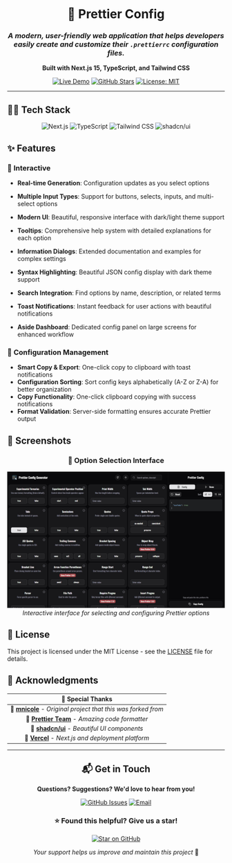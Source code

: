 <div align="center">

# 🎨 Prettier Config

### _A modern, user-friendly web application that helps developers easily create and customize their `.prettierrc` configuration files._

**Built with Next.js 15, TypeScript, and Tailwind CSS**

[![Live Demo](https://img.shields.io/badge/🌐_Live_Demo-prettier--config--.dev-blue?style=for-the-badge)](https://prettier-config.nooobtimex.me/)
[![GitHub Stars](https://img.shields.io/github/stars/NooobtimeX/prettier-config?style=for-the-badge&logo=github)](https://github.com/NooobtimeX/prettier-config)
[![License: MIT](https://img.shields.io/badge/License-MIT-yellow.svg?style=for-the-badge)](https://opensource.org/licenses/MIT)

</div>

---

## 🧑‍💻 Tech Stack

<div align="center">

![Next.js](https://img.shields.io/badge/Next.js_15-000000?style=for-the-badge&logo=next.js&logoColor=white)
![TypeScript](https://img.shields.io/badge/TypeScript-007ACC?style=for-the-badge&logo=typescript&logoColor=white)
![Tailwind CSS](https://img.shields.io/badge/Tailwind_CSS-38B2AC?style=for-the-badge&logo=tailwind-css&logoColor=white)
![shadcn/ui](https://img.shields.io/badge/shadcn%2Fui-000000?style=for-the-badge&logo=shadcnui&logoColor=white)

</div>

## ✨ Features

### 🚀 **Interactive**

- **Real-time Generation**: Configuration updates as you select options
- **Multiple Input Types**: Support for buttons, selects, inputs, and multi-select options
- **Modern UI**: Beautiful, responsive interface with dark/light theme support
- **Tooltips**: Comprehensive help system with detailed explanations for each option
- **Information Dialogs**: Extended documentation and examples for complex settings
- **Syntax Highlighting**: Beautiful JSON config display with dark theme support
- **Search Integration**: Find options by name, description, or related terms
- **Toast Notifications**: Instant feedback for user actions with beautiful notifications

- **Aside Dashboard**: Dedicated config panel on large screens for enhanced workflow

### 📐 **Configuration Management**

- **Smart Copy & Export**: One-click copy to clipboard with toast notifications
- **Configuration Sorting**: Sort config keys alphabetically (A-Z or Z-A) for better organization
- **Copy Functionality**: One-click clipboard copying with success notifications
- **Format Validation**: Server-side formatting ensures accurate Prettier output

## 📸 Screenshots

<div align="center">

### 🎯 Option Selection Interface

![Option Selection](./public/Screenshots/Config.jpeg)
_Interactive interface for selecting and configuring Prettier options_

</div>

## 📄 License

This project is licensed under the MIT License - see the [LICENSE](LICENSE) file for details.

## 🙏 Acknowledgments

<div align="center">

|                                            🎉 **Special Thanks**                                            |
| :---------------------------------------------------------------------------------------------------------: |
| 🌟 [**mnicole**](https://github.com/mnicole/prettier-config) - _Original project that this was forked from_ |
|                   💎 [**Prettier Team**](https://prettier.io/) - _Amazing code formatter_                   |
|                   🎨 [**shadcn/ui**](https://ui.shadcn.com/) - _Beautiful UI components_                    |
|                  🚀 [**Vercel**](https://vercel.com/) - _Next.js and deployment platform_                   |

</div>

---

<div align="center">

## 📬 Get in Touch

**Questions? Suggestions? We'd love to hear from you!**

[![GitHub Issues](https://img.shields.io/badge/🐛_Issues-GitHub-red?style=for-the-badge)](https://github.com/NooobtimeX/prettier-config/issues)
[![Email](https://img.shields.io/badge/📧_Email-nooobtimex@gmail.com-blue?style=for-the-badge)](mailto:nooobtimex@gmail.com)

### ⭐ **Found this helpful? Give us a star!**

[![Star on GitHub](https://img.shields.io/github/stars/NooobtimeX/prettier-config?style=social)](https://github.com/NooobtimeX/prettier-config)

_Your support helps us improve and maintain this project_ 💖

</div>
